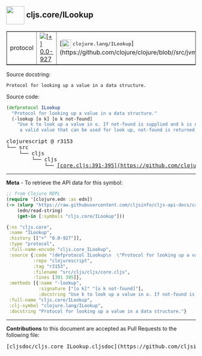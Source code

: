 ## <img width="48px" valign="middle" src="http://i.imgur.com/Hi20huC.png"> cljs.core/ILookup

 <table border="1">
<tr>

<td>protocol</td>
<td><a href="https://github.com/cljsinfo/cljs-api-docs/tree/0.0-927"><img valign="middle" alt="[+] 0.0-927" src="https://img.shields.io/badge/+-0.0--927-lightgrey.svg"></a> </td>
<td>
[<img height="24px" valign="middle" src="http://i.imgur.com/1GjPKvB.png"> <samp>clojure.lang/ILookup</samp>](https://github.com/clojure/clojure/blob//src/jvm/clojure/lang/ILookup.java)
</td>
</tr>
</table>





Source docstring:

```
Protocol for looking up a value in a data structure.
```

Source code:

```clj
(defprotocol ILookup
  "Protocol for looking up a value in a data structure."
  (-lookup [o k] [o k not-found]
    "Use k to look up a value in o. If not-found is supplied and k is not
     a valid value that can be used for look up, not-found is returned."))
```

 <pre>
clojurescript @ r3153
└── src
    └── cljs
        └── cljs
            └── <ins>[core.cljs:391-395](https://github.com/clojure/clojurescript/blob/r3153/src/cljs/cljs/core.cljs#L391-L395)</ins>
</pre>


---

__Meta__ - To retrieve the API data for this symbol:

```clj
;; from Clojure REPL
(require '[clojure.edn :as edn])
(-> (slurp "https://raw.githubusercontent.com/cljsinfo/cljs-api-docs/catalog/cljs-api.edn")
    (edn/read-string)
    (get-in [:symbols "cljs.core/ILookup"]))
```

```clj
{:ns "cljs.core",
 :name "ILookup",
 :history [["+" "0.0-927"]],
 :type "protocol",
 :full-name-encode "cljs.core_ILookup",
 :source {:code "(defprotocol ILookup\n  \"Protocol for looking up a value in a data structure.\"\n  (-lookup [o k] [o k not-found]\n    \"Use k to look up a value in o. If not-found is supplied and k is not\n     a valid value that can be used for look up, not-found is returned.\"))",
          :repo "clojurescript",
          :tag "r3153",
          :filename "src/cljs/cljs/core.cljs",
          :lines [391 395]},
 :methods [{:name "-lookup",
            :signature ["[o k]" "[o k not-found]"],
            :docstring "Use k to look up a value in o. If not-found is supplied and k is not\n     a valid value that can be used for look up, not-found is returned."}],
 :full-name "cljs.core/ILookup",
 :clj-symbol "clojure.lang/ILookup",
 :docstring "Protocol for looking up a value in a data structure."}

```

---

__Contributions__ to this document are accepted as Pull Requests to the following file:

 <pre>
[cljsdoc/cljs.core_ILookup.cljsdoc](https://github.com/cljsinfo/cljs-api-docs/blob/master/cljsdoc/cljs.core_ILookup.cljsdoc)
</pre>

